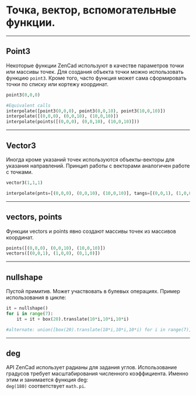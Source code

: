 # Точка, вектор, вспомогательные функции.

---
## Point3
Некоторые функции ZenCad используют в качестве параметров точки или массивы точек. Для создания объекта точки можно использовать функцию `point3`. Кроме того, часто функция может сама сформировать точки по списку или кортежу координат.
```python
point3(0,0,0)

#Equivalent calls
interpolate([point3(0,0,0), point3(0,0,10), point3(10,0,10)])
interpolate([(0,0,0), (0,0,10), (10,0,10)])
interpolate(points([(0,0,0), (0,0,10), (10,0,10)]))
```

---
## Vector3
Иногда кроме указаний точек используются объекты-векторы для указания направлений. Принцип работы с векторами аналогичен работе с точками.
```python
vector3(1,1,1)

interpolate(pnts=[(0,0,0), (0,0,10), (10,0,10)], tangs=[(0,0,1), (1,0,0), (0,1,0)])
```

---
## vectors, points
Функции vectors и points явно создают массивы точек из массивов координат.
```python
points([(0,0,0), (0,0,10), (10,0,10)])
vectors([(0,0,1), (1,0,0), (0,1,0)])
```

---
## nullshape
Пустой примитив. Может участвовать в булевых операциях.
Пример использования в цикле:
```python
it = nullshape()
for i in range(7):
	it = it + box(20).translate(10*i,10*i,10*i)

#alternate: union([box(20).translate(10*i,10*i,10*i) for i in range(7)])
```

---
## deg
API ZenCad использует радианы для задания углов. Использование градусов требует масштабирования численного коэффициента. Именно этим и занимается функция deg:  
`deg(180)` соответствует `math.pi`.
